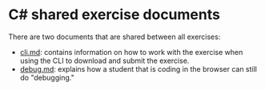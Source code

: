 # C&#35; shared exercise documents

There are two documents that are shared between all exercises:

- [cli.md][cli]: contains information on how to work with the exercise when using the CLI to download and submit the exercise.
- [debug.md][debug]: explains how a student that is coding in the browser can still do "debugging."

[cli]: ./cli.md
[debug]: ./debug.md
